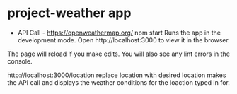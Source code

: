 ﻿# project-weather app
- API Call - https://openweathermap.org/
npm start
Runs the app in the development mode.
Open http://localhost:3000 to view it in the browser.

The page will reload if you make edits.
You will also see any lint errors in the console.

http://localhost:3000/location 
replace location with desired location
makes the API call and displays the weather conditions for the loaction typed in for.
